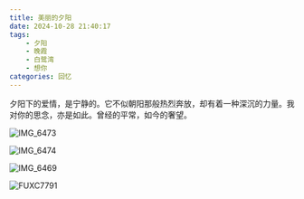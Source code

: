 ```yaml
---
title: 美丽的夕阳
date: 2024-10-28 21:40:17
tags: 
    - 夕阳
    - 晚霞
    - 白鹭湾
    - 想你
categories: 回忆
---
```

夕阳下的爱情，是宁静的。它不似朝阳那般热烈奔放，却有着一种深沉的力量。我对你的思念，亦是如此。曾经的平常，如今的奢望。

![IMG_6473](https://gmoonlight.oss-cn-chengdu.aliyuncs.com/img/202410282146133.jpg)

![IMG_6474](https://gmoonlight.oss-cn-chengdu.aliyuncs.com/img/202410282146025.jpg)

![IMG_6469](https://gmoonlight.oss-cn-chengdu.aliyuncs.com/img/202410282146160.jpg)

![FUXC7791](https://gmoonlight.oss-cn-chengdu.aliyuncs.com/img/202410282147661.JPG)